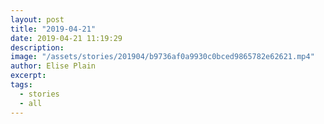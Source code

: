 ```yaml
---
layout: post
title: "2019-04-21"
date: 2019-04-21 11:19:29
description: 
image: "/assets/stories/201904/b9736af0a9930c0bced9865782e62621.mp4"
author: Elise Plain
excerpt: 
tags: 
  - stories
  - all
---
```



<p></p>
